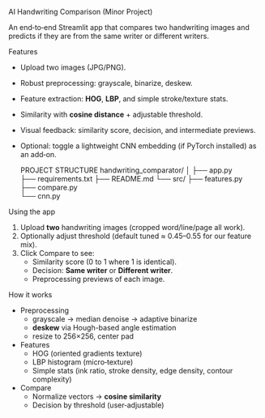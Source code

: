  AI Handwriting Comparison (Minor Project)

An end‑to‑end Streamlit app that compares two handwriting images and predicts if they are from the same writer or different writers.

 Features
- Upload two images (JPG/PNG).
- Robust preprocessing: grayscale, binarize, deskew.
- Feature extraction: **HOG**, **LBP**, and simple stroke/texture stats.
- Similarity with **cosine distance** + adjustable threshold.
- Visual feedback: similarity score, decision, and intermediate previews.
- Optional: toggle a lightweight CNN embedding (if PyTorch installed) as an add‑on.

  PROJECT STRUCTURE
handwriting_comparator/
│
├── app.py                 
├── requirements.txt
├── README.md
└── src/
├── features.py        
├── compare.py         
└── cnn.py        

 Using the app
1. Upload **two** handwriting images (cropped word/line/page all work).
2. Optionally adjust threshold (default tuned ≈ 0.45–0.55 for our feature mix).
3. Click Compare to see:
   - Similarity score (0 to 1 where 1 is identical).
   - Decision: **Same writer** or **Different writer**.
   - Preprocessing previews of each image.

How it works
- Preprocessing
  - grayscale → median denoise → adaptive binarize
  - **deskew** via Hough-based angle estimation
  - resize to 256×256, center pad
- Features
  - HOG (oriented gradients texture)
  - LBP histogram (micro‑texture)
  - Simple stats (ink ratio, stroke density, edge density, contour complexity)
- Compare
  - Normalize vectors → **cosine similarity**
  - Decision by threshold (user‑adjustable)



